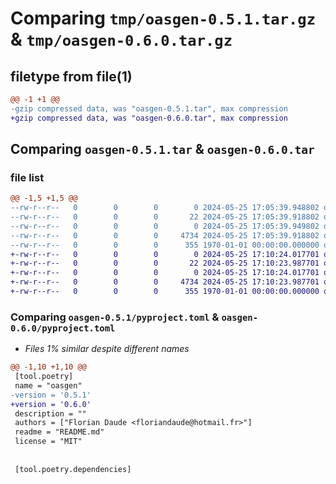 # Comparing `tmp/oasgen-0.5.1.tar.gz` & `tmp/oasgen-0.6.0.tar.gz`

## filetype from file(1)

```diff
@@ -1 +1 @@
-gzip compressed data, was "oasgen-0.5.1.tar", max compression
+gzip compressed data, was "oasgen-0.6.0.tar", max compression
```

## Comparing `oasgen-0.5.1.tar` & `oasgen-0.6.0.tar`

### file list

```diff
@@ -1,5 +1,5 @@
--rw-r--r--   0        0        0        0 2024-05-25 17:05:39.948802 oasgen-0.5.1/README.md
--rw-r--r--   0        0        0       22 2024-05-25 17:05:39.918802 oasgen-0.5.1/oasgen/__init__.py
--rw-r--r--   0        0        0        0 2024-05-25 17:05:39.949802 oasgen-0.5.1/oasgen/main.py
--rw-r--r--   0        0        0     4734 2024-05-25 17:05:39.918802 oasgen-0.5.1/pyproject.toml
--rw-r--r--   0        0        0      355 1970-01-01 00:00:00.000000 oasgen-0.5.1/PKG-INFO
+-rw-r--r--   0        0        0        0 2024-05-25 17:10:24.017701 oasgen-0.6.0/README.md
+-rw-r--r--   0        0        0       22 2024-05-25 17:10:23.987701 oasgen-0.6.0/oasgen/__init__.py
+-rw-r--r--   0        0        0        0 2024-05-25 17:10:24.017701 oasgen-0.6.0/oasgen/main.py
+-rw-r--r--   0        0        0     4734 2024-05-25 17:10:23.987701 oasgen-0.6.0/pyproject.toml
+-rw-r--r--   0        0        0      355 1970-01-01 00:00:00.000000 oasgen-0.6.0/PKG-INFO
```

### Comparing `oasgen-0.5.1/pyproject.toml` & `oasgen-0.6.0/pyproject.toml`

 * *Files 1% similar despite different names*

```diff
@@ -1,10 +1,10 @@
 [tool.poetry]
 name = "oasgen"
-version = '0.5.1'
+version = '0.6.0'
 description = ""
 authors = ["Florian Daude <floriandaude@hotmail.fr>"]
 readme = "README.md"
 license = "MIT"
 
 
 [tool.poetry.dependencies]
```

